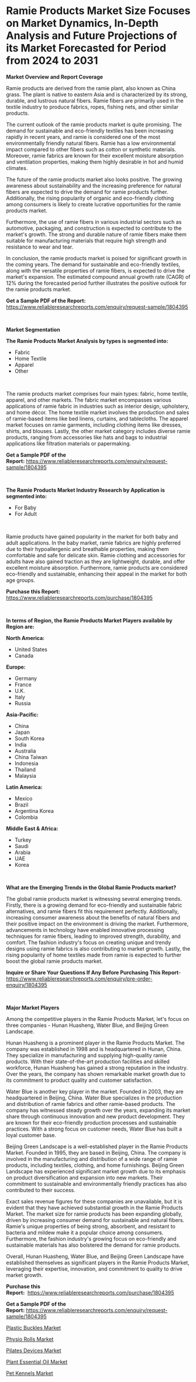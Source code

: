 <p><h1>Ramie Products Market Size Focuses on Market Dynamics, In-Depth Analysis and Future Projections of its Market Forecasted for Period from 2024 to 2031</h1></p><p><strong>Market Overview and Report Coverage</strong></p>
<p><p>Ramie products are derived from the ramie plant, also known as China grass. The plant is native to eastern Asia and is characterized by its strong, durable, and lustrous natural fibers. Ramie fibers are primarily used in the textile industry to produce fabrics, ropes, fishing nets, and other similar products.</p><p>The current outlook of the ramie products market is quite promising. The demand for sustainable and eco-friendly textiles has been increasing rapidly in recent years, and ramie is considered one of the most environmentally friendly natural fibers. Ramie has a low environmental impact compared to other fibers such as cotton or synthetic materials. Moreover, ramie fabrics are known for their excellent moisture absorption and ventilation properties, making them highly desirable in hot and humid climates.</p><p>The future of the ramie products market also looks positive. The growing awareness about sustainability and the increasing preference for natural fibers are expected to drive the demand for ramie products further. Additionally, the rising popularity of organic and eco-friendly clothing among consumers is likely to create lucrative opportunities for the ramie products market. </p><p>Furthermore, the use of ramie fibers in various industrial sectors such as automotive, packaging, and construction is expected to contribute to the market's growth. The strong and durable nature of ramie fibers make them suitable for manufacturing materials that require high strength and resistance to wear and tear.</p><p>In conclusion, the ramie products market is poised for significant growth in the coming years. The demand for sustainable and eco-friendly textiles, along with the versatile properties of ramie fibers, is expected to drive the market's expansion. The estimated compound annual growth rate (CAGR) of 12% during the forecasted period further illustrates the positive outlook for the ramie products market.</p></p>
<p><strong>Get a Sample PDF of the Report:</strong> <a href="https://www.reliableresearchreports.com/enquiry/request-sample/1804395">https://www.reliableresearchreports.com/enquiry/request-sample/1804395</a></p>
<p>&nbsp;</p>
<p><strong>Market Segmentation</strong></p>
<p><strong>The Ramie Products Market Analysis by types is segmented into:</strong></p>
<p><ul><li>Fabric</li><li>Home Textile</li><li>Apparel</li><li>Other</li></ul></p>
<p>&nbsp;</p>
<p><p>The ramie products market comprises four main types: fabric, home textile, apparel, and other markets. The fabric market encompasses various applications of ramie fabric in industries such as interior design, upholstery, and home décor. The home textile market involves the production and sales of ramie-based items like bed linens, curtains, and tablecloths. The apparel market focuses on ramie garments, including clothing items like dresses, shirts, and blouses. Lastly, the other market category includes diverse ramie products, ranging from accessories like hats and bags to industrial applications like filtration materials or papermaking.</p></p>
<p><strong>Get a Sample PDF of the Report:</strong>&nbsp;<a href="https://www.reliableresearchreports.com/enquiry/request-sample/1804395">https://www.reliableresearchreports.com/enquiry/request-sample/1804395</a></p>
<p>&nbsp;</p>
<p><strong>The Ramie Products Market Industry Research by Application is segmented into:</strong></p>
<p><ul><li>For Baby</li><li>For Adult</li></ul></p>
<p>&nbsp;</p>
<p><p>Ramie products have gained popularity in the market for both baby and adult applications. In the baby market, ramie fabrics are highly preferred due to their hypoallergenic and breathable properties, making them comfortable and safe for delicate skin. Ramie clothing and accessories for adults have also gained traction as they are lightweight, durable, and offer excellent moisture absorption. Furthermore, ramie products are considered eco-friendly and sustainable, enhancing their appeal in the market for both age groups.</p></p>
<p><strong>Purchase this Report:</strong>&nbsp; <a href="https://www.reliableresearchreports.com/purchase/1804395">https://www.reliableresearchreports.com/purchase/1804395</a></p>
<p>&nbsp;</p>
<p><strong>In terms of Region, the Ramie Products Market Players available by Region are:</strong></p>
<p>
    <p> <strong> North America: </strong>
        <ul>
            <li>United States</li>
            <li>Canada</li>
        </ul>
        </p> 
    <p> <strong> Europe: </strong>
        <ul>
            <li>Germany</li>
            <li>France</li>
            <li>U.K.</li>
            <li>Italy</li>
            <li>Russia</li>
        </ul>
        </p> 
    <p> <strong> Asia-Pacific: </strong>
        <ul>
            <li>China</li>
            <li>Japan</li>
            <li>South Korea</li>
            <li>India</li>
            <li>Australia</li>
            <li>China Taiwan</li>
            <li>Indonesia</li>
            <li>Thailand</li>
            <li>Malaysia</li>
        </ul>
        </p> 
    <p> <strong> Latin America: </strong>
        <ul>
            <li>Mexico</li>
            <li>Brazil</li>
            <li>Argentina Korea</li>
            <li>Colombia</li>
        </ul>
        </p> 
    <p> <strong> Middle East & Africa: </strong>
        <ul>
            <li>Turkey</li>
            <li>Saudi</li>
            <li>Arabia</li>
            <li>UAE</li>
            <li>Korea</li>
        </ul>
    </p>
    </p>
<p>&nbsp;</p>
<p><strong>What are the Emerging Trends in the Global Ramie Products market?</strong></p>
<p><p>The global ramie products market is witnessing several emerging trends. Firstly, there is a growing demand for eco-friendly and sustainable fabric alternatives, and ramie fibers fit this requirement perfectly. Additionally, increasing consumer awareness about the benefits of natural fibers and their positive impact on the environment is driving the market. Furthermore, advancements in technology have enabled innovative processing techniques for ramie fibers, leading to improved strength, durability, and comfort. The fashion industry's focus on creating unique and trendy designs using ramie fabrics is also contributing to market growth. Lastly, the rising popularity of home textiles made from ramie is expected to further boost the global ramie products market.</p></p>
<p><strong>Inquire or Share Your Questions If Any Before Purchasing This Report</strong>- <a href="https://www.reliableresearchreports.com/enquiry/pre-order-enquiry/1804395">https://www.reliableresearchreports.com/enquiry/pre-order-enquiry/1804395</a></p>
<p>&nbsp;</p>
<p><strong>Major Market Players</strong></p>
<p><p>Among the competitive players in the Ramie Products Market, let's focus on three companies - Hunan Huasheng, Water Blue, and Beijing Green Landscape.</p><p>Hunan Huasheng is a prominent player in the Ramie Products Market. The company was established in 1998 and is headquartered in Hunan, China. They specialize in manufacturing and supplying high-quality ramie products. With their state-of-the-art production facilities and skilled workforce, Hunan Huasheng has gained a strong reputation in the industry. Over the years, the company has shown remarkable market growth due to its commitment to product quality and customer satisfaction.</p><p>Water Blue is another key player in the market. Founded in 2003, they are headquartered in Beijing, China. Water Blue specializes in the production and distribution of ramie fabrics and other ramie-based products. The company has witnessed steady growth over the years, expanding its market share through continuous innovation and new product development. They are known for their eco-friendly production processes and sustainable practices. With a strong focus on customer needs, Water Blue has built a loyal customer base.</p><p>Beijing Green Landscape is a well-established player in the Ramie Products Market. Founded in 1995, they are based in Beijing, China. The company is involved in the manufacturing and distribution of a wide range of ramie products, including textiles, clothing, and home furnishings. Beijing Green Landscape has experienced significant market growth due to its emphasis on product diversification and expansion into new markets. Their commitment to sustainable and environmentally friendly practices has also contributed to their success.</p><p>Exact sales revenue figures for these companies are unavailable, but it is evident that they have achieved substantial growth in the Ramie Products Market. The market size for ramie products has been expanding globally, driven by increasing consumer demand for sustainable and natural fibers. Ramie's unique properties of being strong, absorbent, and resistant to bacteria and mildew make it a popular choice among consumers. Furthermore, the fashion industry's growing focus on eco-friendly and sustainable materials has also bolstered the demand for ramie products.</p><p>Overall, Hunan Huasheng, Water Blue, and Beijing Green Landscape have established themselves as significant players in the Ramie Products Market, leveraging their expertise, innovation, and commitment to quality to drive market growth.</p></p>
<p><strong>Purchase this Report:</strong>&nbsp;&nbsp;<a href="https://www.reliableresearchreports.com/purchase/1804395">https://www.reliableresearchreports.com/purchase/1804395</a></p>
<p></p>
<p><strong>Get a Sample PDF of the Report:</strong>&nbsp;<a href="https://www.reliableresearchreports.com/enquiry/request-sample/1804395">https://www.reliableresearchreports.com/enquiry/request-sample/1804395</a></p>
<p><p><a href="https://github.com/aliciawhite5576/Market-Research-Report-List-2/blob/main/plastic-buckles-market.md">Plastic Buckles Market</a></p><p><a href="https://github.com/kuntayevaz/Market-Research-Report-List-2/blob/main/physio-rolls-market.md">Physio Rolls Market</a></p><p><a href="https://github.com/kipkeeva/Market-Research-Report-List-2/blob/main/pilates-devices-market.md">Pilates Devices Market</a></p><p><a href="https://github.com/provorikovar/Market-Research-Report-List-2/blob/main/plant-essential-oil-market.md">Plant Essential Oil Market</a></p><p><a href="https://github.com/Krish2023na/Market-Research-Report-List-2/blob/main/pet-kennels-market.md">Pet Kennels Market</a></p></p>